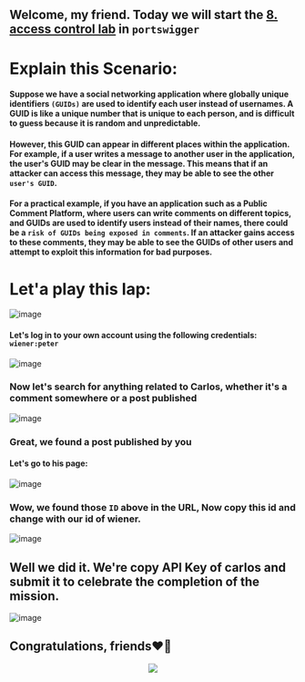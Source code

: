 ## Welcome, my friend. Today we will start the [8. access control lab](https://portswigger.net/web-security/access-control/lab-user-id-controlled-by-request-parameter-with-unpredictable-user-ids) in ```portswigger```

# Explain this Scenario:


#### Suppose we have a social networking application where globally unique identifiers ```(GUIDs)``` are used to identify each user instead of usernames. A GUID is like a unique number that is unique to each person, and is difficult to guess because it is random and unpredictable.

#### However, this GUID can appear in different places within the application. For example, if a user writes a message to another user in the application, the user's GUID may be clear in the message. This means that if an attacker can access this message, they may be able to see the other ```user's GUID```.

#### For a practical example, if you have an application such as a Public Comment Platform, where users can write comments on different topics, and GUIDs are used to identify users instead of their names, there could be a ```risk of GUIDs being exposed in comments```. If an attacker gains access to these comments, they may be able to see the GUIDs of other users and attempt to exploit this information for bad purposes.





# Let'a play this lap:

![image](https://github.com/user-attachments/assets/10293c7c-1f0b-4f77-91e4-dad50e30e328)

#### Let's log in to your own account using the following credentials: ```wiener:peter```


![image](https://github.com/user-attachments/assets/2a647686-d4c9-4ef5-8aee-de4ee22cabb8)


### Now let's search for anything related to Carlos, whether it's a comment somewhere or a post published


![image](https://github.com/user-attachments/assets/8759b38d-8a37-45e6-a3bc-4295d2a7c8b3)


### Great, we found a post published by you

#### Let's go to his page:

![image](https://github.com/user-attachments/assets/35f16388-d3a4-4cba-9921-02f8ce69258b)


### Wow, we found those ```ID``` above in the URL, Now copy this id and change with our id of wiener.

![image](https://github.com/user-attachments/assets/c4fe22c7-3c8f-40e2-bc66-5b04dceedb4a)

## Well we did it. We're copy API Key of carlos and submit it to celebrate the completion of the mission.


![image](https://github.com/user-attachments/assets/8eb98969-e428-41fd-88ec-39a9aa288ed9)




## Congratulations, friends❤️‍🔥

<p align="center">
<img src="https://github.com/user-attachments/assets/2afe038b-9d5f-45d7-961a-980fdac79eaa" >
</p>


























